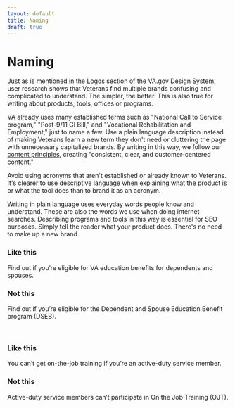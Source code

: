 ```yaml
---
layout: default
title: Naming
draft: true
---
```


# Naming

Just as is mentioned in the [Logos](https://design.va.gov/design/logos) section of the VA.gov Design System, user research shows that Veterans find multiple brands confusing and complicated to understand. The simpler, the better. This is also true for writing about products, tools, offices or programs. 

VA already uses many established terms such as "National Call to Service program," "Post-9/11 GI Bill," and "Vocational Rehabilitation and Employment," just to name a few. Use a plain language description instead of making Veterans learn a new term they don't need or cluttering the page with unnecessary capitalized brands. By writing in this way, we follow our [content principles](https://design.va.gov/content-style-guide/content-principles), creating "consistent, clear, and customer-centered content." 

Avoid using acronyms that aren't established or already known to Veterans. It's clearer to use descriptive language when explaining what the product is or what the tool does than to brand it as an acronym. 

Writing in plain language uses everyday words people know and understand. These are also the words we use when doing internet searches. Describing programs and tools in this way is essential for SEO purposes. Simply tell the reader what your product does. There's no need to make up a new brand.

<div class="do-dont">
<div class="do-dont__do">
<h3 class="do-dont__heading">Like this</h3>
<div class="do-dont__content" markdown="1">

Find out if you’re eligible for VA education benefits for dependents and spouses.

</div>
</div>

<div class="do-dont__dont">
<h3 class="do-dont__heading">Not this</h3>
<div class="do-dont__content" markdown="1">
 
Find out if you’re eligible for the Dependent and Spouse Education Benefit program (DSEB). 

</div>
</div>
</div>



<br />





<div class="do-dont">
<div class="do-dont__do">
<h3 class="do-dont__heading">Like this</h3>
<div class="do-dont__content" markdown="1">

You can’t get on-the-job training if you’re an active-duty service member.

</div>
</div>

<div class="do-dont__dont">
<h3 class="do-dont__heading">Not this</h3>
<div class="do-dont__content" markdown="1">
 
Active-duty service members can’t participate in On the Job Training (OJT). 

</div>
</div>

</div>

